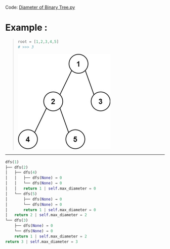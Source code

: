 Code: [Diameter of Binary Tree.py](../../Solutions/Top%20100%20liked/Diameter%20of%20Binary%20Tree.py)
# Example : 
>```python
> root = [1,2,3,4,5]
> # >>> 3 
>```
> ![Diameter of Binary Tree](./Diameter%20of%20Binary%20Tree.jpg)
---

```python 
dfs(1)
├── dfs(2)
│   ├── dfs(4)
│   │   ├── dfs(None) → 0
│   │   └── dfs(None) → 0
│   │   return 1 | self.max_diameter = 0
│   └── dfs(5)
│       ├── dfs(None) → 0
│       └── dfs(None) → 0
│       return 1 | self.max_diameter = 0
│   return 2 | self.max_diameter = 2
└── dfs(3)
    ├── dfs(None) → 0
    └── dfs(None) → 0
    return 1 | self.max_diameter = 2
return 3 | self.max_diameter = 3
```
